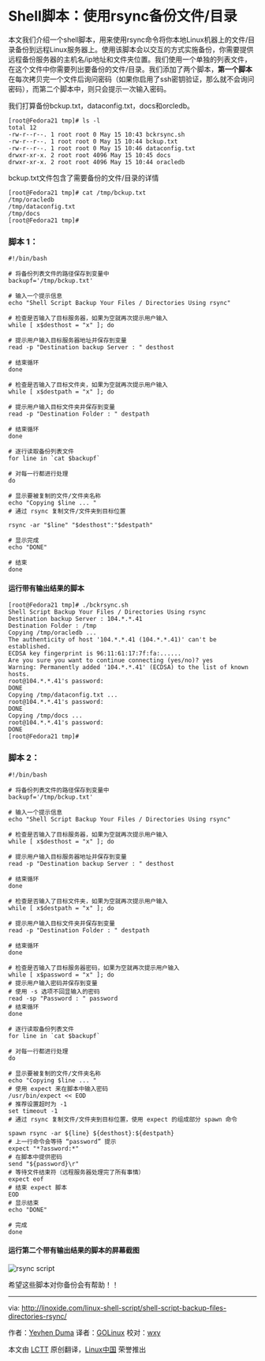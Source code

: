 Shell脚本：使用rsync备份文件/目录
================================================================================
本文我们介绍一个shell脚本，用来使用rsync命令将你本地Linux机器上的文件/目录备份到远程Linux服务器上。使用该脚本会以交互的方式实施备份，你需要提供远程备份服务器的主机名/ip地址和文件夹位置。我们使用一个单独的列表文件，在这个文件中你需要列出要备份的文件/目录。我们添加了两个脚本，**第一个脚本**在每次拷贝完一个文件后询问密码（如果你启用了ssh密钥验证，那么就不会询问密码），而第二个脚本中，则只会提示一次输入密码。

我们打算备份bckup.txt，dataconfig.txt，docs和orcledb。

    [root@Fedora21 tmp]# ls -l
    total 12
    -rw-r--r--. 1 root root 0 May 15 10:43 bckrsync.sh
    -rw-r--r--. 1 root root 0 May 15 10:44 bckup.txt
    -rw-r--r--. 1 root root 0 May 15 10:46 dataconfig.txt
    drwxr-xr-x. 2 root root 4096 May 15 10:45 docs
    drwxr-xr-x. 2 root root 4096 May 15 10:44 oracledb

bckup.txt文件包含了需要备份的文件/目录的详情

    [root@Fedora21 tmp]# cat /tmp/bckup.txt
    /tmp/oracledb
    /tmp/dataconfig.txt
    /tmp/docs
    [root@Fedora21 tmp]#

### 脚本 1： ###

    #!/bin/bash

    # 将备份列表文件的路径保存到变量中
    backupf='/tmp/bckup.txt'

    # 输入一个提示信息
    echo "Shell Script Backup Your Files / Directories Using rsync"

    # 检查是否输入了目标服务器，如果为空就再次提示用户输入
    while [ x$desthost = "x" ]; do

    # 提示用户输入目标服务器地址并保存到变量
    read -p "Destination backup Server : " desthost

    # 结束循环
    done

    # 检查是否输入了目标文件夹，如果为空就再次提示用户输入
    while [ x$destpath = "x" ]; do

    # 提示用户输入目标文件夹并保存到变量
    read -p "Destination Folder : " destpath

    # 结束循环
    done

    # 逐行读取备份列表文件
    for line in `cat $backupf`

    # 对每一行都进行处理
    do

    # 显示要被复制的文件/文件夹名称
    echo "Copying $line ... "
    # 通过 rsync 复制文件/文件夹到目标位置

    rsync -ar "$line" "$desthost":"$destpath"

    # 显示完成
    echo "DONE"

    # 结束
    done

#### 运行带有输出结果的脚本 ####

    [root@Fedora21 tmp]# ./bckrsync.sh
    Shell Script Backup Your Files / Directories Using rsync
    Destination backup Server : 104.*.*.41
    Destination Folder : /tmp
    Copying /tmp/oracledb ...
    The authenticity of host '104.*.*.41 (104.*.*.41)' can't be established.
    ECDSA key fingerprint is 96:11:61:17:7f:fa:......
    Are you sure you want to continue connecting (yes/no)? yes
    Warning: Permanently added '104.*.*.41' (ECDSA) to the list of known hosts.
    root@104.*.*.41's password:
    DONE
    Copying /tmp/dataconfig.txt ...
    root@104.*.*.41's password:
    DONE
    Copying /tmp/docs ...
    root@104.*.*.41's password:
    DONE
    [root@Fedora21 tmp]#

### 脚本 2： ###

    #!/bin/bash

    # 将备份列表文件的路径保存到变量中
    backupf='/tmp/bckup.txt'

    # 输入一个提示信息
    echo "Shell Script Backup Your Files / Directories Using rsync"

    # 检查是否输入了目标服务器，如果为空就再次提示用户输入
    while [ x$desthost = "x" ]; do

    # 提示用户输入目标服务器地址并保存到变量
    read -p "Destination backup Server : " desthost

    # 结束循环
    done

    # 检查是否输入了目标文件夹，如果为空就再次提示用户输入
    while [ x$destpath = "x" ]; do

    # 提示用户输入目标文件夹并保存到变量
    read -p "Destination Folder : " destpath

    # 结束循环
    done

    # 检查是否输入了目标服务器密码，如果为空就再次提示用户输入
    while [ x$password = "x" ]; do
    # 提示用户输入密码并保存到变量
    # 使用 -s 选项不回显输入的密码
    read -sp "Password : " password
    # 结束循环
    done

    # 逐行读取备份列表文件
    for line in `cat $backupf`

    # 对每一行都进行处理
    do

    # 显示要被复制的文件/文件夹名称
    echo "Copying $line ... "
    # 使用 expect 来在脚本中输入密码
    /usr/bin/expect << EOD
    # 推荐设置超时为 -1 
    set timeout -1
    # 通过 rsync 复制文件/文件夹到目标位置，使用 expect 的组成部分 spawn 命令

    spawn rsync -ar ${line} ${desthost}:${destpath}
    # 上一行命令会等待 “password” 提示
    expect "*?assword:*"
    # 在脚本中提供密码
    send "${password}\r"
    # 等待文件结束符（远程服务器处理完了所有事情）
    expect eof
    # 结束 expect 脚本
    EOD
    # 显示结束
    echo "DONE"

    # 完成
    done

#### 运行第二个带有输出结果的脚本的屏幕截图 ####

![rsync script](http://blog.linoxide.com/wp-content/uploads/2015/05/bckuprsync-script.png)

希望这些脚本对你备份会有帮助！！

--------------------------------------------------------------------------------

via: http://linoxide.com/linux-shell-script/shell-script-backup-files-directories-rsync/

作者：[Yevhen Duma][a]
译者：[GOLinux](https://github.com/GOLinux)
校对：[wxy](https://github.com/wxy)

本文由 [LCTT](https://github.com/LCTT/TranslateProject) 原创翻译，[Linux中国](https://linux.cn/) 荣誉推出

[a]:http://linoxide.com/author/yevhend/
